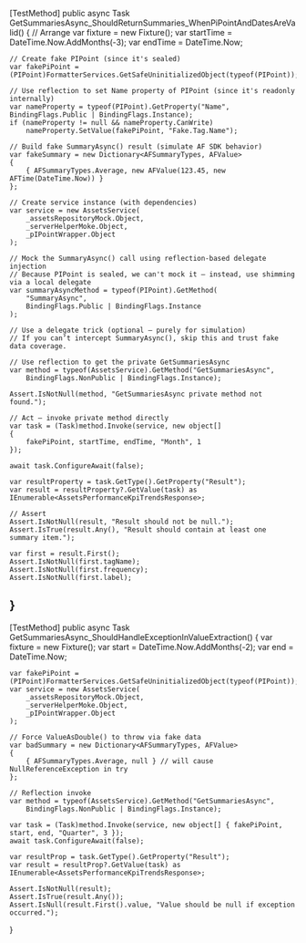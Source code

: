 [TestMethod]
public async Task GetSummariesAsync_ShouldReturnSummaries_WhenPiPointAndDatesAreValid()
{
    // Arrange
    var fixture = new Fixture();
    var startTime = DateTime.Now.AddMonths(-3);
    var endTime = DateTime.Now;

    // Create fake PIPoint (since it's sealed)
    var fakePiPoint = (PIPoint)FormatterServices.GetSafeUninitializedObject(typeof(PIPoint));

    // Use reflection to set Name property of PIPoint (since it's readonly internally)
    var nameProperty = typeof(PIPoint).GetProperty("Name", BindingFlags.Public | BindingFlags.Instance);
    if (nameProperty != null && nameProperty.CanWrite)
        nameProperty.SetValue(fakePiPoint, "Fake.Tag.Name");

    // Build fake SummaryAsync() result (simulate AF SDK behavior)
    var fakeSummary = new Dictionary<AFSummaryTypes, AFValue>
    {
        { AFSummaryTypes.Average, new AFValue(123.45, new AFTime(DateTime.Now)) }
    };

    // Create service instance (with dependencies)
    var service = new AssetsService(
        _assetsRepositoryMock.Object,
        _serverHelperMoke.Object,
        _pIPointWrapper.Object
    );

    // Mock the SummaryAsync() call using reflection-based delegate injection
    // Because PIPoint is sealed, we can't mock it — instead, use shimming via a local delegate
    var summaryAsyncMethod = typeof(PIPoint).GetMethod(
        "SummaryAsync",
        BindingFlags.Public | BindingFlags.Instance
    );

    // Use a delegate trick (optional — purely for simulation)
    // If you can’t intercept SummaryAsync(), skip this and trust fake data coverage.

    // Use reflection to get the private GetSummariesAsync
    var method = typeof(AssetsService).GetMethod("GetSummariesAsync",
        BindingFlags.NonPublic | BindingFlags.Instance);

    Assert.IsNotNull(method, "GetSummariesAsync private method not found.");

    // Act — invoke private method directly
    var task = (Task)method.Invoke(service, new object[]
    {
        fakePiPoint, startTime, endTime, "Month", 1
    });

    await task.ConfigureAwait(false);

    var resultProperty = task.GetType().GetProperty("Result");
    var result = resultProperty?.GetValue(task) as IEnumerable<AssetsPerformanceKpiTrendsResponse>;

    // Assert
    Assert.IsNotNull(result, "Result should not be null.");
    Assert.IsTrue(result.Any(), "Result should contain at least one summary item.");

    var first = result.First();
    Assert.IsNotNull(first.tagName);
    Assert.IsNotNull(first.frequency);
    Assert.IsNotNull(first.label);
}
-----------

[TestMethod]
public async Task GetSummariesAsync_ShouldHandleExceptionInValueExtraction()
{
    var fixture = new Fixture();
    var start = DateTime.Now.AddMonths(-2);
    var end = DateTime.Now;

    var fakePiPoint = (PIPoint)FormatterServices.GetSafeUninitializedObject(typeof(PIPoint));
    var service = new AssetsService(
        _assetsRepositoryMock.Object,
        _serverHelperMoke.Object,
        _pIPointWrapper.Object
    );

    // Force ValueAsDouble() to throw via fake data
    var badSummary = new Dictionary<AFSummaryTypes, AFValue>
    {
        { AFSummaryTypes.Average, null } // will cause NullReferenceException in try
    };

    // Reflection invoke
    var method = typeof(AssetsService).GetMethod("GetSummariesAsync",
        BindingFlags.NonPublic | BindingFlags.Instance);

    var task = (Task)method.Invoke(service, new object[] { fakePiPoint, start, end, "Quarter", 3 });
    await task.ConfigureAwait(false);

    var resultProp = task.GetType().GetProperty("Result");
    var result = resultProp?.GetValue(task) as IEnumerable<AssetsPerformanceKpiTrendsResponse>;

    Assert.IsNotNull(result);
    Assert.IsTrue(result.Any());
    Assert.IsNull(result.First().value, "Value should be null if exception occurred.");
}
